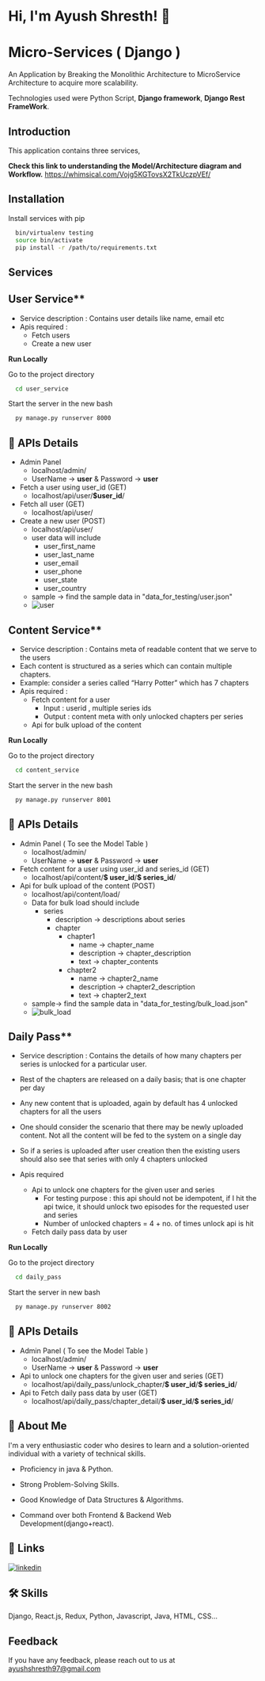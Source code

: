 
# Hi, I'm Ayush Shresth! 👋


# Micro-Services ( Django )


An Application by Breaking the Monolithic Architecture to MicroService Architecture to acquire more scalability.

Technologies used were Python Script, **Django framework**, **Django Rest FrameWork**.

## Introduction
This application contains three services,

**Check this link to understanding the  Model/Architecture diagram and Workflow.**
https://whimsical.com/Vojg5KGTovsX2TkUczpVEf/

## Installation
Install services with pip

```bash
  bin/virtualenv testing 
  source bin/activate
  pip install -r /path/to/requirements.txt
```

## Services
## User Service**
  - Service description : Contains user details like name, email etc
  - Apis required :
      - Fetch users
      - Create a new user

**Run Locally**

Go to the project directory

```bash
  cd user_service
```

Start the server in the new bash

```bash
  py manage.py runserver 8000
```
## 🔗 APIs Details
- Admin Panel 
  - localhost/admin/
  - UserName -> **user** & Password -> **user**
- Fetch a user using user_id (GET)
   - localhost/api/user/**$user_id**/ 
- Fetch all user (GET)
   - localhost/api/user/ 
- Create a new user (POST)
   - localhost/api/user/ 
   - user data will include
        - user_first_name
        - user_last_name
        - user_email
        - user_phone
        - user_state
        - user_country
   - sample -> find the sample data in "data_for_testing/user.json"
   - ![user](https://user-images.githubusercontent.com/55576970/163776938-ef822128-a85f-4ce3-b707-f8700fea1ec0.PNG)


## Content Service**
   - Service description : Contains meta of readable content that we serve to the users
   - Each content is structured as a series which can contain multiple chapters.
   - Example: consider a series called “Harry Potter” which has 7 chapters
- Apis required :
  - Fetch content for a user
       - Input : userid , multiple series ids
       - Output : content meta with only unlocked chapters per series
  - Api for bulk upload of the content

**Run Locally**

Go to the project directory

```bash
  cd content_service
```

Start the server in the new bash

```bash
  py manage.py runserver 8001
```
## 🔗 APIs Details
- Admin Panel ( To see the Model Table )
  - localhost/admin/
  - UserName -> **user** & Password -> **user**
- Fetch content for a user using user_id and series_id (GET)
   - localhost/api/content/**$ user_id**/**$ series_id**/
- Api for bulk upload of the content (POST)
   - localhost/api/content/load/  
   - Data for bulk load should include
      - series
          - description -> descriptions about series
          - chapter
              - chapter1
                  - name -> chapter_name
                  - description -> chapter_description
                  - text -> chapter_contents
              - chapter2
                  - name -> chapter2_name
                  - description -> chapter2_description
                  - text -> chapter2_text
    - sample-> find the sample data in "data_for_testing/bulk_load.json"
    - ![bulk_load](https://user-images.githubusercontent.com/55576970/163776972-707b1013-c810-4e24-b25c-cea181c65d25.PNG)


## Daily Pass**
- Service description : Contains the details of how many chapters per series is unlocked for a
particular user.
- Rest of the chapters are released on a daily basis; that is one chapter per day
- Any new content that is uploaded, again by default has 4 unlocked chapters for all the
users

- One should consider the scenario that there may be newly uploaded content. Not all the
content will be fed to the system on a single day
- So if a series is uploaded after user creation then the existing users should also see that
series with only 4 chapters unlocked

- Apis required
   - Api to unlock one chapters for the given user and series
       - For testing purpose : this api should not be idempotent, if I hit the api twice, it
should unlock two episodes for the requested user and series
        - Number of unlocked chapters = 4 + no. of times unlock api is hit
    - Fetch daily pass data by user

**Run Locally**

Go to the project directory

```bash
  cd daily_pass
```

Start the server in new bash

```bash
  py manage.py runserver 8002
```

## 🔗 APIs Details
- Admin Panel ( To see the Model Table )
  - localhost/admin/
  - UserName -> **user** & Password -> **user**
- Api to unlock one chapters for the given user and series (GET)
   - localhost/api/daily_pass/unlock_chapter/**$ user_id**/**$ series_id**/
- Api to Fetch daily pass data by user (GET)
   - localhost/api/daily_pass/chapter_detail/**$ user_id**/**$ series_id**/

## 🚀 About Me

I'm a very enthusiastic coder who desires to learn and a solution-oriented individual with a variety of technical skills.

 - Proficiency in java & Python.

 - Strong Problem-Solving Skills.

 - Good Knowledge of Data Structures & Algorithms.

- Command over both Frontend & Backend Web Development(django+react).


## 🔗 Links
[![linkedin](https://img.shields.io/badge/linkedin-0A66C2?style=for-the-badge&logo=linkedin&logoColor=white)](https://www.linkedin.com/in/ayush-514875198/)
## 🛠 Skills
Django, React.js, Redux, Python, Javascript, Java, HTML, CSS...


## Feedback

If you have any feedback, please reach out to us at ayushshresth97@gmail.com
